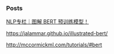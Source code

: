 ### Posts



[NLP专栏｜图解 BERT 预训练模型！](https://mp.weixin.qq.com/s/XBna4qzrSobjN2B07uS62g)

https://jalammar.github.io/illustrated-bert/



http://mccormickml.com/tutorials/#bert



